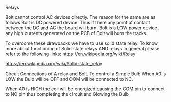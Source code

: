 Relays

Bolt cannot control AC devices directly. The reason for the same are as follows
Bolt is DC powered device. Thus if there any point of contact between the DC and AC the board will burn.
Bolt is a LOW power device , any high currents generated on the PCB of Bolt will burn the tracks.

To overcome these drawbacks we have to use solid state relay. 
To know more about functioning of Solid state relays AND relays in general please refer to the following links:
https://en.wikipedia.org/wiki/Relay

https://en.wikipedia.org/wiki/Solid-state_relay

Circuit Connections of A relay and Bolt. 
To control a Simple Bulb When A0 is LOW the Bulb will be OFF and COM will be connected to NC. 

When A0 is HIGH the coil will be energized causing the COM pin to connect to NO pin thus completing the circuit and Glowing the Bulb


